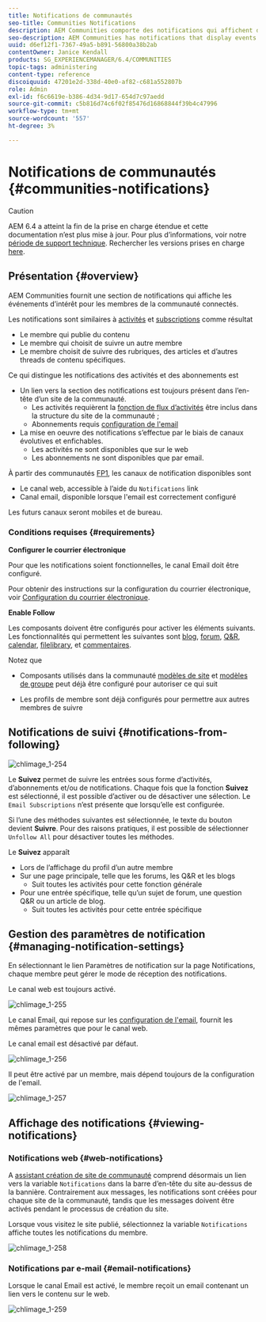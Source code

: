 ```yaml
---
title: Notifications de communautés
seo-title: Communities Notifications
description: AEM Communities comporte des notifications qui affichent des événements présentant un intérêt pour le membre de la communauté connecté
seo-description: AEM Communities has notifications that display events of interest to the signed-in community member
uuid: d6ef12f1-7367-49a5-b891-56800a38b2ab
contentOwner: Janice Kendall
products: SG_EXPERIENCEMANAGER/6.4/COMMUNITIES
topic-tags: administering
content-type: reference
discoiquuid: 47201e2d-338d-40e0-af82-c681a552807b
role: Admin
exl-id: f6c6619e-b386-4d34-9d17-654d7c97aedd
source-git-commit: c5b816d74c6f02f85476d16868844f39b4c47996
workflow-type: tm+mt
source-wordcount: '557'
ht-degree: 3%

---
```


# Notifications de communautés {#communities-notifications}

>[!CAUTION]
>
>AEM 6.4 a atteint la fin de la prise en charge étendue et cette documentation n’est plus mise à jour. Pour plus d’informations, voir notre [période de support technique](https://helpx.adobe.com/fr/support/programs/eol-matrix.html). Rechercher les versions prises en charge [here](https://experienceleague.adobe.com/docs/?lang=fr).

## Présentation {#overview}

AEM Communities fournit une section de notifications qui affiche les événements d’intérêt pour les membres de la communauté connectés.

Les notifications sont similaires à [activités](essentials-activities.md) et [subscriptions](subscriptions.md) comme résultat

* Le membre qui publie du contenu
* Le membre qui choisit de suivre un autre membre
* Le membre choisit de suivre des rubriques, des articles et d’autres threads de contenu spécifiques.

Ce qui distingue les notifications des activités et des abonnements est

* Un lien vers la section des notifications est toujours présent dans l’en-tête d’un site de la communauté.
   * Les activités requièrent la [fonction de flux d’activités](functions.md#activity-stream-function) être inclus dans la structure du site de la communauté ;
   * Abonnements requis [configuration de l&#39;email](email.md)
* La mise en oeuvre des notifications s’effectue par le biais de canaux évolutives et enfichables.
   * Les activités ne sont disponibles que sur le web
   * Les abonnements ne sont disponibles que par email.

À partir des communautés [FP1](deploy-communities.md#latestfeaturepack), les canaux de notification disponibles sont

* Le canal web, accessible à l’aide du `Notifications` link
* Canal email, disponible lorsque l&#39;email est correctement configuré

Les futurs canaux seront mobiles et de bureau.

### Conditions requises {#requirements}

**Configurer le courrier électronique**

Pour que les notifications soient fonctionnelles, le canal Email doit être configuré.

Pour obtenir des instructions sur la configuration du courrier électronique, voir [Configuration du courrier électronique](analytics.md).

**Enable Follow**

Les composants doivent être configurés pour activer les éléments suivants. Les fonctionnalités qui permettent les suivantes sont [blog](blog-feature.md), [forum](forum.md), [Q&amp;R](working-with-qna.md), [calendar](calendar.md), [filelibrary](file-library.md), et [commentaires](comments.md).

Notez que

* Composants utilisés dans la communauté [modèles de site](sites.md) et [modèles de groupe](tools-groups.md) peut déjà être configuré pour autoriser ce qui suit

* Les profils de membre sont déjà configurés pour permettre aux autres membres de suivre

## Notifications de suivi {#notifications-from-following}

![chlimage_1-254](assets/chlimage_1-254.png)

Le **Suivez** permet de suivre les entrées sous forme d’activités, d’abonnements et/ou de notifications. Chaque fois que la fonction **Suivez** est sélectionné, il est possible d’activer ou de désactiver une sélection. Le `Email Subscriptions` n’est présente que lorsqu’elle est configurée.

Si l’une des méthodes suivantes est sélectionnée, le texte du bouton devient **Suivre**. Pour des raisons pratiques, il est possible de sélectionner `Unfollow All` pour désactiver toutes les méthodes.

Le **Suivez** apparaît

* Lors de l’affichage du profil d’un autre membre
* Sur une page principale, telle que les forums, les Q&amp;R et les blogs
   * Suit toutes les activités pour cette fonction générale
* Pour une entrée spécifique, telle qu’un sujet de forum, une question Q&amp;R ou un article de blog.
   * Suit toutes les activités pour cette entrée spécifique

## Gestion des paramètres de notification {#managing-notification-settings}

En sélectionnant le lien Paramètres de notification sur la page Notifications, chaque membre peut gérer le mode de réception des notifications.

Le canal web est toujours activé.

![chlimage_1-255](assets/chlimage_1-255.png)

Le canal Email, qui repose sur les [configuration de l&#39;email](email.md), fournit les mêmes paramètres que pour le canal web.

Le canal email est désactivé par défaut.

![chlimage_1-256](assets/chlimage_1-256.png)

Il peut être activé par un membre, mais dépend toujours de la configuration de l&#39;email.

![chlimage_1-257](assets/chlimage_1-257.png)

## Affichage des notifications {#viewing-notifications}

### Notifications web {#web-notifications}

A [assistant création de site de communauté](sites-console.md) comprend désormais un lien vers la variable `Notifications` dans la barre d’en-tête du site au-dessus de la bannière. Contrairement aux messages, les notifications sont créées pour chaque site de la communauté, tandis que les messages doivent être activés pendant le processus de création du site.

Lorsque vous visitez le site publié, sélectionnez la variable `Notifications` affiche toutes les notifications du membre.

![chlimage_1-258](assets/chlimage_1-258.png)

### Notifications par e-mail {#email-notifications}

Lorsque le canal Email est activé, le membre reçoit un email contenant un lien vers le contenu sur le web.

![chlimage_1-259](assets/chlimage_1-259.png)
